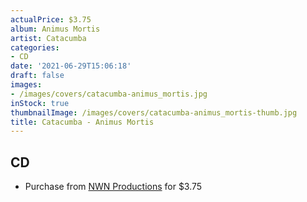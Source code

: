 ```yaml
---
actualPrice: $3.75
album: Animus Mortis
artist: Catacumba
categories:
- CD
date: '2021-06-29T15:06:18'
draft: false
images:
- /images/covers/catacumba-animus_mortis.jpg
inStock: true
thumbnailImage: /images/covers/catacumba-animus_mortis-thumb.jpg
title: Catacumba - Animus Mortis
---
```


## CD
* Purchase from [NWN Productions](http://shop.nwnprod.com/index.php?route=product/product&path=93&product_id=1517&sort=pd.name&order=ASC) for $3.75
